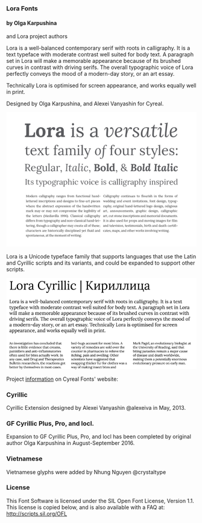 ### Lora Fonts

#### by Olga Karpushina 
and Lora project authors

Lora is a well-balanced contemporary serif with roots in calligraphy. It is a text typeface with moderate contrast well suited for body text. A paragraph set in Lora will make a memorable appearance because of its brushed curves in contrast with driving serifs. The overall typographic voice of Lora perfectly conveys the mood of a modern-day story, or an art essay.

Technically Lora is optimised for screen appearance, and works equally well in print.

Designed by Olga Karpushina, and Alexei Vanyashin for Cyreal.

![Lora Font](sources/sample.png "Lora Font by Cyreal")

Lora is a Unicode typeface family that supports 
languages that use the Latin and Cyrillic scripts and its variants, and 
could be expanded to support other scripts.


![Lora Font](sources/sample2.png "Lora Font by Cyreal")

Project [information](http://www.cyreal.org/2012/07/lora/) on Cyreal Fonts' website:

### Cyrillic 

Cyrillic Extension designed by Alexei Vanyashin @alexeiva in May, 2013. 

### GF Cyrillic Plus, Pro, and locl.

Expansion to GF Cyrillic Plus, Pro, and locl has been completed by original author Olga Karpushina in August-September 2016.

### Vietnamese

Vietnamese glyphs were added by Nhung Nguyen @crystaltype

### License

This Font Software is licensed under the SIL Open Font License, Version 1.1.
This license is copied below, and is also available with a FAQ at:
http://scripts.sil.org/OFL
